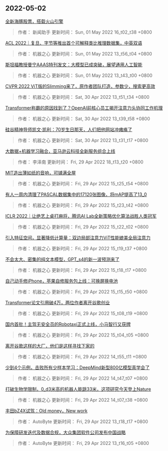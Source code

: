 
## 2022-05-02

 [全新海豚股票，搭载火山引擎](https://www.jiqizhixin.com/articles/2022-05-01-3)

> 作者： 新闻助手  更新时间： Sun, 01 May 2022 16_t02_t38 +0800

 [ACL 2022｜复旦、字节等推出首个可解释类比推理数据集，中英双语](https://www.jiqizhixin.com/articles/2022-05-01-2)

> 作者： 机器之心  更新时间： Sun, 01 May 2022 13_t56_t04 +0800

 [斯坦福教授曼宁AAAS特刊发文：大模型已成突破，展望通用人工智能](https://www.jiqizhixin.com/articles/2022-05-01)

> 作者： 机器之心  更新时间： Sun, 01 May 2022 13_t43_t00 +0800

 [CVPR 2022   ViT版的Slimming来了，原作者团队打造，参数少，搜索更高效](https://www.jiqizhixin.com/articles/2022-04-30-3)

> 作者： 机器之心  更新时间： Sat, 30 Apr 2022 13_t51_t34 +0800

 [Transformer称霸的原因找到了？OpenAI前核心员工揭开注意力头协同工作机理](https://www.jiqizhixin.com/articles/2022-04-30-2)

> 作者： 机器之心  更新时间： Sat, 30 Apr 2022 13_t39_t58 +0800

 [硅谷精神导师凯文·凯利：70岁生日那天，人们把他网站冲瘫痪了](https://www.jiqizhixin.com/articles/2022-04-30)

> 作者： 机器之心  更新时间： Sat, 30 Apr 2022 13_t31_t17 +0800

 [大数据+机器学习融合，亚马逊云科技全新服务组合上线](https://www.jiqizhixin.com/articles/2022-04-29-15)

> 作者： 李泽南  更新时间： Fri, 29 Apr 2022 18_t13_t20 +0800

 [MIT造出薄如纸的音响，可铺满全屋](https://www.jiqizhixin.com/articles/2022-04-29-14)

> 作者： 机器之心  更新时间： Fri, 29 Apr 2022 15_t25_t54 +0800

 [有人一周内清理了PASCAL数据集中的17120张图像，将mAP提高了13_0](https://www.jiqizhixin.com/articles/2022-04-29-13)

> 作者： 机器之心  更新时间： Fri, 29 Apr 2022 15_t23_t42 +0800

 [ICLR 2022｜让绝艺上桌打麻将，腾讯AI Lab全新策略优化算法战胜人类冠军](https://www.jiqizhixin.com/articles/2022-04-29-12)

> 作者： 机器之心  更新时间： Fri, 29 Apr 2022 15_t22_t02 +0800

 [引入特征空间，显著降低计算量：双边局部注意力ViT性能媲美全局注意力](https://www.jiqizhixin.com/articles/2022-04-29-11)

> 作者： 机器之心  更新时间： Fri, 29 Apr 2022 15_t19_t37 +0800

 [不会太大、密集的纯文本模型，GPT_s4的新一波预测来了](https://www.jiqizhixin.com/articles/2022-04-29-10)

> 作者： 机器之心  更新时间： Fri, 29 Apr 2022 15_t18_t17 +0800

 [自己动手修iPhone，苹果自修服务包上线：可换屏换电池](https://www.jiqizhixin.com/articles/2022-04-29-9)

> 作者： 机器之心  更新时间： Fri, 29 Apr 2022 15_t15_t50 +0800

 [Transformer论文引用破4万，两位作者离开谷歌创业](https://www.jiqizhixin.com/articles/2022-04-29-8)

> 作者： 机器之心  更新时间： Fri, 29 Apr 2022 15_t08_t19 +0800

 [国内首批！主驾无安全员的Robotaxi正式上线，小马智行又获牌](https://www.jiqizhixin.com/articles/2022-04-29-7)

> 作者： 机器之心  更新时间： Fri, 29 Apr 2022 15_t04_t05 +0800

 [离开谷歌这样的大厂，他们是这样寻找下家的](https://www.jiqizhixin.com/articles/2022-04-29-6)

> 作者： 机器之心  更新时间： Fri, 29 Apr 2022 14_t55_t11 +0800

 [少到4个示例，击败所有少样本学习：DeepMind新型800亿模型真学会了](https://www.jiqizhixin.com/articles/2022-04-29-5)

> 作者： 机器之心  更新时间： Fri, 29 Apr 2022 14_t47_t07 +0800

 [打破生物学限制，0_d3米高的机器人能跳33米，这项研究今天登上Nature](https://www.jiqizhixin.com/articles/2022-04-29-4)

> 作者： 机器之心  更新时间： Fri, 29 Apr 2022 14_t07_t38 +0800

 [丰田bZ4X试驾：Old money，New work](https://www.jiqizhixin.com/articles/2022-04-29-3)

> 作者： AutoByte  更新时间： Fri, 29 Apr 2022 13_t18_t17 +0800

 [为保障研发迭代及数据合规，大众集团软件公司发布中国战略](https://www.jiqizhixin.com/articles/2022-04-29-2)

> 作者： AutoByte  更新时间： Fri, 29 Apr 2022 13_t16_t05 +0800
